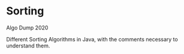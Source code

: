 # Sorting
Algo Dump 2020

Different Sorting Algorithms in Java, with the comments necessary to understand them.
